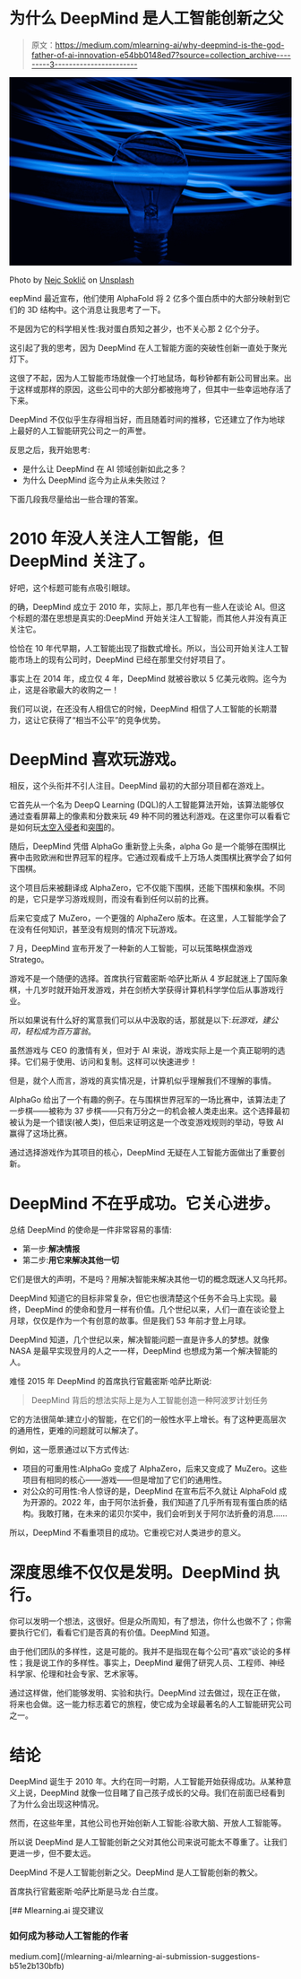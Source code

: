 # 为什么 DeepMind 是人工智能创新之父

> 原文：<https://medium.com/mlearning-ai/why-deepmind-is-the-god-father-of-ai-innovation-e54bb0148ed7?source=collection_archive---------3----------------------->

![](img/63d76bd999891546bfad4ad9d8a5a234.png)

Photo by [Nejc Soklič](https://unsplash.com/@nejc_soklic?utm_source=medium&utm_medium=referral) on [Unsplash](https://unsplash.com?utm_source=medium&utm_medium=referral)

eepMind 最近宣布，他们使用 AlphaFold 将 2 亿多个蛋白质中的大部分映射到它们的 3D 结构中。这个消息让我思考了一下。

不是因为它的科学相关性:我对蛋白质知之甚少，也不关心那 2 亿个分子。

这引起了我的思考，因为 DeepMind 在人工智能方面的突破性创新一直处于聚光灯下。

这很了不起，因为人工智能市场就像一个打地鼠场，每秒钟都有新公司冒出来。出于这样或那样的原因，这些公司中的大部分都被拖垮了，但其中一些幸运地存活了下来。

DeepMind 不仅似乎生存得相当好，而且随着时间的推移，它还建立了作为地球上最好的人工智能研究公司之一的声誉。

反思之后，我开始思考:

*   是什么让 DeepMind 在 AI 领域创新如此之多？
*   为什么 DeepMind 迄今为止从未失败过？

下面几段我尽量给出一些合理的答案。

# 2010 年没人关注人工智能，但 DeepMind 关注了。

好吧，这个标题可能有点吸引眼球。

的确，DeepMind 成立于 2010 年，实际上，那几年也有一些人在谈论 AI。但这个标题的潜在思想是真实的:DeepMind 开始关注人工智能，而其他人并没有真正关注它。

恰恰在 10 年代早期，人工智能出现了指数式增长。所以，当公司开始关注人工智能市场上的现有公司时，DeepMind 已经在那里交付好项目了。

事实上在 2014 年，成立仅 4 年，DeepMind 就被谷歌以 5 亿美元收购。迄今为止，这是谷歌最大的收购之一！

我们可以说，在还没有人相信它的时候，DeepMind 相信了人工智能的长期潜力，这让它获得了“相当不公平”的竞争优势。

# DeepMind 喜欢玩游戏。

相反，这个头衔并不引人注目。DeepMind 最初的大部分项目都在游戏上。

它首先从一个名为 DeepQ Learning (DQL)的人工智能算法开始，该算法能够仅通过查看屏幕上的像素和分数来玩 49 种不同的雅达利游戏。在这里你可以看看它是如何玩[太空入侵者](https://www.youtube.com/watch?v=W2CAghUiofY)和[突围](https://www.youtube.com/watch?v=TmPfTpjtdgg)的。

随后，DeepMind 凭借 AlphaGo 重新登上头条，alpha Go 是一个能够在围棋比赛中击败欧洲和世界冠军的程序。它通过观看成千上万场人类围棋比赛学会了如何下围棋。

这个项目后来被翻译成 AlphaZero，它不仅能下围棋，还能下围棋和象棋。不同的是，它只是学习游戏规则，而没有看到任何以前的比赛。

后来它变成了 MuZero，一个更强的 AlphaZero 版本。在这里，人工智能学会了在没有任何知识，甚至没有规则的情况下玩游戏。

7 月，DeepMind 宣布开发了一种新的人工智能，可以玩策略棋盘游戏 Stratego。

游戏不是一个随便的选择。首席执行官戴密斯·哈萨比斯从 4 岁起就迷上了国际象棋，十几岁时就开始开发游戏，并在剑桥大学获得计算机科学学位后从事游戏行业。

所以如果说有什么好的寓意我们可以从中汲取的话，那就是以下:*玩游戏，建公司，轻松成为百万富翁*。

虽然游戏与 CEO 的激情有关，但对于 AI 来说，游戏实际上是一个真正聪明的选择。它们易于使用、访问和复制。这样可以快速进步！

但是，就个人而言，游戏的真实情况是，计算机似乎理解我们不理解的事情。

AlphaGo 给出了一个有趣的例子。在与围棋世界冠军的一场比赛中，该算法走了一步棋——被称为 37 步棋——只有万分之一的机会被人类走出来。这个选择最初被认为是一个错误(被人类)，但后来证明这是一个改变游戏规则的举动，导致 AI 赢得了这场比赛。

通过选择游戏作为其项目的核心，DeepMind 无疑在人工智能方面做出了重要创新。

# DeepMind 不在乎成功。它关心进步。

总结 DeepMind 的使命是一件非常容易的事情:

*   第一步:**解决情报**
*   第二步:**用它来解决其他一切**

它们是很大的声明，不是吗？用解决智能来解决其他一切的概念既迷人又乌托邦。

DeepMind 知道它的目标非常复杂，但它也很清楚这个任务不会马上实现。最终，DeepMind 的使命和登月一样有价值。几个世纪以来，人们一直在谈论登上月球，仅仅是作为一个有创意的故事。但是我们 53 年前才登上月球。

DeepMind 知道，几个世纪以来，解决智能问题一直是许多人的梦想。就像 NASA 是最早实现登月的人之一一样，DeepMind 也想成为第一个解决智能的人。

难怪 2015 年 DeepMind 的首席执行官戴密斯·哈萨比斯说:

> DeepMind 背后的想法实际上是为人工智能创造一种阿波罗计划任务

它的方法很简单:建立小的智能，在它们的一般性水平上增长。有了这种更高层次的通用性，更难的问题就可以解决了。

例如，这一愿景通过以下方式传达:

*   项目的可重用性:AlphaGo 变成了 AlphaZero，后来又变成了 MuZero。这些项目有相同的核心——游戏——但是增加了它们的通用性。
*   对公众的可用性:令人惊讶的是，DeepMind 在宣布后不久就让 AlphaFold 成为开源的。2022 年，由于阿尔法折叠，我们知道了几乎所有现有蛋白质的结构。我敢打赌，在未来的诺贝尔奖中，我们会听到关于阿尔法折叠的消息……

所以，DeepMind 不看重项目的成功。它重视它对人类进步的意义。

# 深度思维不仅仅是发明。DeepMind 执行。

你可以发明一个想法，这很好。但是众所周知，有了想法，你什么也做不了；你需要执行它们，看看它们是否真的有价值。DeepMind 知道。

由于他们团队的多样性，这是可能的。我并不是指现在每个公司“喜欢”谈论的多样性；我是说工作的多样性。事实上，DeepMind 雇佣了研究人员、工程师、神经科学家、伦理和社会专家、艺术家等。

通过这样做，他们能够发明、实验和执行。DeepMind 过去做过，现在正在做，将来也会做。这一能力标志着它的旅程，使它成为全球最著名的人工智能研究公司之一。

# 结论

DeepMind 诞生于 2010 年。大约在同一时期，人工智能开始获得成功。从某种意义上说，DeepMind 就像一位目睹了自己孩子成长的父母。我们在前面已经看到了为什么会出现这种情况。

然而，在这些年里，其他公司也开始创新人工智能:谷歌大脑、开放人工智能等。

所以说 DeepMind 是人工智能创新之父对其他公司来说可能太不尊重了。让我们更进一步，但不要太远。

DeepMind 不是人工智能创新之父。DeepMind 是人工智能创新的教父。

首席执行官戴密斯·哈萨比斯是马龙·白兰度。

[](/mlearning-ai/mlearning-ai-submission-suggestions-b51e2b130bfb) [## Mlearning.ai 提交建议

### 如何成为移动人工智能的作者

medium.com](/mlearning-ai/mlearning-ai-submission-suggestions-b51e2b130bfb)